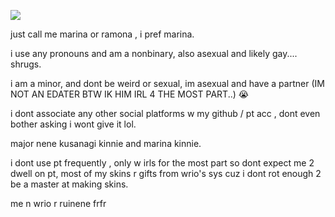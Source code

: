 ![](https://media.tenor.com/XeTp5T-YXisAAAAi/ramona-flowers-scott-pilgrim.gif)

just call me marina or ramona , i pref marina.

i use any pronouns and am a nonbinary, also asexual and likely gay.... shrugs.

i am a minor, and dont be weird or sexual, im asexual and have a partner (IM NOT AN EDATER BTW IK HIM IRL 4 THE MOST PART..) 😭

i dont associate any other social platforms w my github / pt acc , dont even bother asking i wont give it lol.

major nene kusanagi kinnie and marina kinnie.

i dont use pt frequently , only w irls for the most part so dont expect me 2 dwell on pt, most of my skins r gifts from wrio's sys cuz i dont rot enough 2 be a master at making skins.

me n wrio r ruinene frfr
